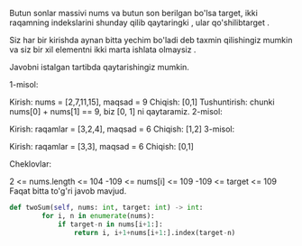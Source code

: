 Butun sonlar massivi nums va butun son berilgan bo'lsa target, ikki raqamning indekslarini shunday qilib qaytaringki , ular qo'shilibtarget .

Siz har bir kirishda aynan bitta yechim bo'ladi deb taxmin qilishingiz mumkin va siz bir xil elementni ikki marta ishlata olmaysiz .

Javobni istalgan tartibda qaytarishingiz mumkin.

 

1-misol:

Kirish: nums = [2,7,11,15], maqsad = 9
 Chiqish: [0,1]
 Tushuntirish: chunki nums[0] + nums[1] == 9, biz [0, 1] ni qaytaramiz.
2-misol:

Kirish: raqamlar = [3,2,4], maqsad = 6
 Chiqish: [1,2]
3-misol:

Kirish: raqamlar = [3,3], maqsad = 6
 Chiqish: [0,1]
 

Cheklovlar:

2 <= nums.length <= 104
-109 <= nums[i] <= 109
-109 <= target <= 109
Faqat bitta to'g'ri javob mavjud.

```python
def twoSum(self, nums: int, target: int) -> int:
        for i, n in enumerate(nums):
            if target-n in nums[i+1:]:
                return i, i+1+nums[i+1:].index(target-n)

```
